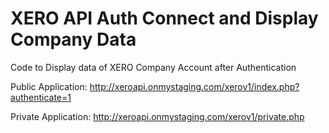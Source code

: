 XERO API Auth Connect and Display Company Data
====================================================

Code to Display data of XERO Company Account after Authentication

Public Application: http://xeroapi.onmystaging.com/xerov1/index.php?authenticate=1

Private Application: http://xeroapi.onmystaging.com/xerov1/private.php